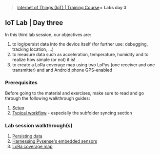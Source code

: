 > [Internet of Things (IoT) | Training Course](3-lab-day-3.md) ▸ **Labs day 3**

## IoT Lab | Day three
In this third lab session, our objectives are:

1. to log/persist data into the device itself (for further use: debugging, tracking location, ...)
2. to measure data such as acceleration, temperature, humidity and to realize how simple (or not) it is!
3. to create a LoRa coverage map using two LoPys (one receiver and one transmitter) and and Android phone GPS-enabled 

### Prerequisites
Before going to the material and exercises, make sure to read and go through the following walkthrough guides:

1. [Setup](setup.md)
2. [Typical workflow](workflow.md) - especially the subfolder syncing section

### Lab session walkthrough(s)
1. [Persisting data](persisting-data.md)
2. [Harnessing Pysense's embedded sensors](pysense.md)
3. [LoRa coverage map](lora-coverage.md)
